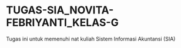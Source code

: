# TUGAS-SIA_NOVITA-FEBRIYANTI_KELAS-G
Tugas ini untuk memenuhi nat kuliah Sistem Informasi Akuntansi (SIA) 
